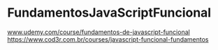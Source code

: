 # FundamentosJavaScriptFuncional
www.udemy.com/course/fundamentos-de-javascript-funcional <br>
https://www.cod3r.com.br/courses/javascript-funcional-fundamentos
